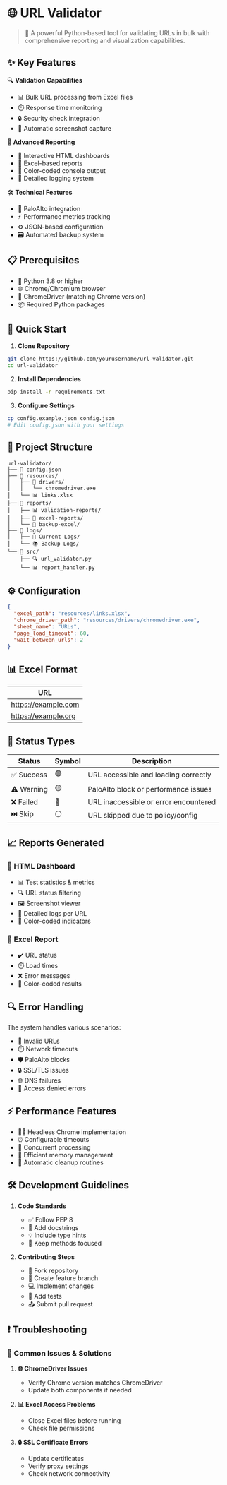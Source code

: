 # 🌐 URL Validator

> 🚀 A powerful Python-based tool for validating URLs in bulk with comprehensive reporting and visualization capabilities.

## ✨ Key Features

🔍 **Validation Capabilities**
- 📊 Bulk URL processing from Excel files
- ⏱️ Response time monitoring
- 🔒 Security check integration
- 📸 Automatic screenshot capture

🎯 **Advanced Reporting**
- 📱 Interactive HTML dashboards
- 📑 Excel-based reports
- 🎨 Color-coded console output
- 📝 Detailed logging system

🛠️ **Technical Features**
- 🔄 PaloAlto integration
- ⚡ Performance metrics tracking
- ⚙️ JSON-based configuration
- 🗃️ Automated backup system

## 📋 Prerequisites

- 🐍 Python 3.8 or higher
- 🌐 Chrome/Chromium browser
- 🔧 ChromeDriver (matching Chrome version)
- 📦 Required Python packages

## 🚀 Quick Start

1. **Clone Repository**
```bash
git clone https://github.com/yourusername/url-validator.git
cd url-validator
```

2. **Install Dependencies**
```bash
pip install -r requirements.txt
```

3. **Configure Settings**
```bash
cp config.example.json config.json
# Edit config.json with your settings
```

## 📁 Project Structure

```
url-validator/
├── 📄 config.json
├── 📁 resources/
│   ├── 🔧 drivers/
│   │   └── chromedriver.exe
│   └── 📊 links.xlsx
├── 📁 reports/
│   ├── 📊 validation-reports/
│   ├── 📑 excel-reports/
│   └── 💾 backup-excel/
├── 📁 logs/
│   ├── 📝 Current Logs/
│   └── 📚 Backup Logs/
└── 📁 src/
    ├── 🔍 url_validator.py
    └── 📊 report_handler.py
```

## ⚙️ Configuration

```json
{
  "excel_path": "resources/links.xlsx",
  "chrome_driver_path": "resources/drivers/chromedriver.exe",
  "sheet_name": "URLs",
  "page_load_timeout": 60,
  "wait_between_urls": 2
}
```

## 📊 Excel Format

| URL                 |
|---------------------|
| https://example.com |
| https://example.org |

## 🎯 Status Types

| Status | Symbol | Description |
|--------|---------|------------|
| ✅ Success | 🟢 | URL accessible and loading correctly |
| ⚠️ Warning | 🟡 | PaloAlto block or performance issues |
| ❌ Failed | 🔴 | URL inaccessible or error encountered |
| ⏭️ Skip | ⚪ | URL skipped due to policy/config |

## 📈 Reports Generated

### 📱 HTML Dashboard
- 📊 Test statistics & metrics
- 🔍 URL status filtering
- 🖼️ Screenshot viewer
- 📝 Detailed logs per URL
- 🎨 Color-coded indicators

### 📑 Excel Report
- ✔️ URL status
- ⏱️ Load times
- ❌ Error messages
- 🎨 Color-coded results

## 🔍 Error Handling

The system handles various scenarios:
- 🔗 Invalid URLs
- ⏱️ Network timeouts
- 🛡️ PaloAlto blocks
- 🔒 SSL/TLS issues
- 🌐 DNS failures
- 🚫 Access denied errors

## ⚡ Performance Features

- 🏃‍♂️ Headless Chrome implementation
- ⏰ Configurable timeouts
- 🔄 Concurrent processing
- 💾 Efficient memory management
- 🧹 Automatic cleanup routines

## 🛠️ Development Guidelines

1. **Code Standards**
   - ✅ Follow PEP 8
   - 📝 Add docstrings
   - 💡 Include type hints
   - 🎯 Keep methods focused

2. **Contributing Steps**
   - 🔀 Fork repository
   - 🌿 Create feature branch
   - 💻 Implement changes
   - 🧪 Add tests
   - 📤 Submit pull request

## ❗ Troubleshooting

### 🔧 Common Issues & Solutions

1. **🌐 ChromeDriver Issues**
   - Verify Chrome version matches ChromeDriver
   - Update both components if needed

2. **📊 Excel Access Problems**
   - Close Excel files before running
   - Check file permissions

3. **🔒 SSL Certificate Errors**
   - Update certificates
   - Verify proxy settings
   - Check network connectivity
